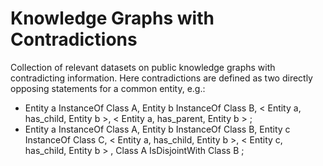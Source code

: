 # Knowledge Graphs with Contradictions

Collection of relevant datasets on public knowledge graphs with contradicting information.
Here contradictions are defined as two directly opposing statements for a common entity, e.g.:
- Entity a InstanceOf Class A, Entity b InstanceOf Class B,  < Entity a, has_child, Entity b >,  < Entity a, has_parent, Entity b > ;
- Entity a InstanceOf Class A, Entity b InstanceOf Class B, Entity c InstanceOf Class C,  < Entity a, has_child, Entity b >,  < Entity c, has_child, Entity b > , Class A IsDisjointWith Class B ;
